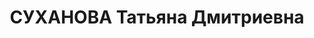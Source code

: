 ---
title: СУХАНОВА Татьяна Дмитриевна
description: 'Род. в 1909. Проживала: г. Оренбург. Санитарка горбольница

  Приговор: ВК ВС СССР, 01.02.1937 – ВМН.

  Реабилитирована март 1958'
---